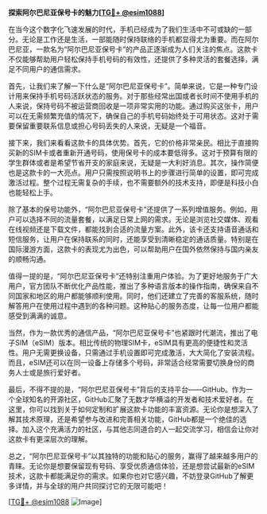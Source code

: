 **探索阿尔巴尼亚保号卡的魅力[[TG💪+ @esim1088](https://t.me/s/esim1088)]**

在当今这个数字化飞速发展的时代，手机已经成为了我们生活中不可或缺的一部分。无论是工作还是生活，一部能随时保持联络的手机都显得尤为重要。而在阿尔巴尼亚，一款名为“阿尔巴尼亚保号卡”的产品正逐渐成为人们关注的焦点。这款卡不仅能够帮助用户轻松保持手机号码的有效性，还提供了多种灵活的套餐选择，满足不同用户的通信需求。

首先，让我们来了解一下什么是“阿尔巴尼亚保号卡”。简单来说，它是一种专门设计用来保持手机号码活跃状态的服务。对于那些经常出国或者长时间不使用手机的人来说，保持号码不被运营商回收是一项非常实用的功能。通过购买这张卡，用户可以在无需频繁充值的情况下，确保自己的手机号码始终处于可用状态。这对于需要保留重要联系信息或担心号码丢失的人来说，无疑是一个福音。

接下来，我们来看看这款卡的具体优势。首先，它的价格非常亲民。相比于直接购买新的SIM卡或者重新开通号码，使用保号卡的成本要低得多。这对于预算有限的学生群体或者是希望节省开支的家庭来说，无疑是一大利好消息。其次，操作简便也是这款卡的一大亮点。用户只需按照说明书上的步骤进行简单的设置，即可完成激活过程。整个过程无需复杂的手续，也不需要额外的技术支持，即便是科技小白也能轻松上手。

除了基本的保号功能外，“阿尔巴尼亚保号卡”还提供了一系列增值服务。例如，用户可以选择不同的流量套餐，以满足日常上网的需求。无论是浏览社交媒体、观看在线视频还是下载文件，都能找到合适的流量方案。此外，该卡还支持语音通话和短信服务，让用户在保持联系的同时，还能享受到清晰稳定的通话质量。特别是在国际漫游方面，这款卡的表现尤为出色，可以帮助用户在国外依然保持与国内亲友的顺畅沟通。

值得一提的是，“阿尔巴尼亚保号卡”还特别注重用户体验。为了更好地服务于广大用户，官方团队不断优化产品性能，推出了多种语言版本的操作指南，确保来自不同国家和地区的用户都能够顺利使用。同时，他们还建立了完善的客服系统，随时解答用户在使用过程中遇到的各种问题。这种贴心的服务态度，让每一位用户都能感受到满满的诚意。

当然，作为一款优秀的通信产品，“阿尔巴尼亚保号卡”也紧跟时代潮流，推出了电子SIM（eSIM）版本。相比传统的物理SIM卡，eSIM具有更高的便捷性和灵活性。用户无需更换设备，只需通过手机设置即可完成激活，大大简化了安装流程。而且，eSIM还可以在同一设备上存储多个号码，非常适合经常需要切换身份的商务人士或是旅行爱好者。

最后，不得不提的是，“阿尔巴尼亚保号卡”背后的支持平台——GitHub。作为一个全球知名的开源社区，GitHub汇聚了无数才华横溢的开发者和技术爱好者。在这里，你可以找到关于如何定制和扩展这款卡功能的丰富资源。无论你是想深入了解其技术原理，还是希望参与改进和完善相关功能，GitHub都是一个绝佳的选择。加入这个充满活力的社区，与其他志同道合的人一起交流学习，相信会让你对这款卡有更深层次的理解。

总之，“阿尔巴尼亚保号卡”以其独特的功能和贴心的服务，赢得了越来越多用户的青睐。无论你是想要保留现有号码、享受优质通信体验，还是想尝试最新的eSIM技术，这款卡都能满足你的需求。如果你也对它感兴趣，不妨登录GitHub了解更多详情，并与全球的用户共同探讨它的无限可能吧！

[[TG💪+ @esim1088](https://t.me/s/esim1088) ![Image](https://i.postimg.cc/4NQfJmqS/Snipaste-2025-05-13-00-14-12.png)]